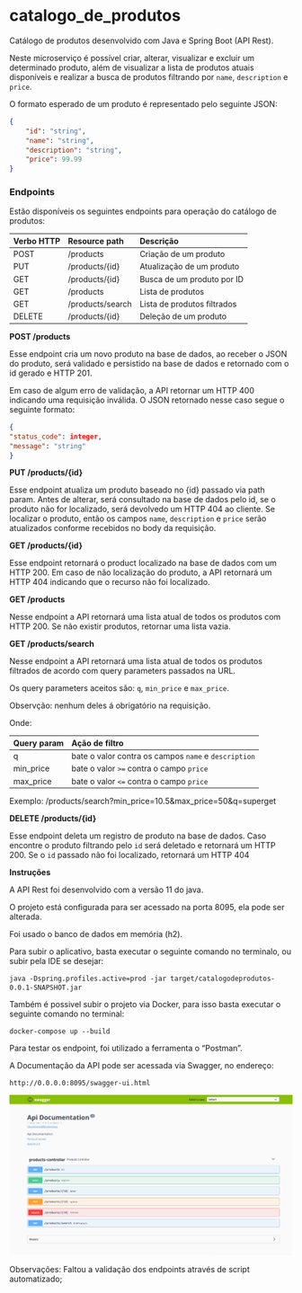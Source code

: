 # catalogo_de_produtos

Catálogo de produtos desenvolvido com Java e Spring Boot (API Rest).

Neste microserviço é possível criar, alterar, visualizar e excluir um determinado produto, além de visualizar a lista de produtos atuais disponíveis e realizar a busca de produtos filtrando por `name`, `description` e `price`.

O formato esperado de um produto é representado pelo seguinte JSON:

```json
{
    "id": "string",
    "name": "string",
    "description": "string",
    "price": 99.99
}
```

### Endpoints

Estão disponíveis os seguintes endpoints para operação do catálogo de produtos:

|   **Verbo HTTP**   |  **Resource path**  |    **Descrição**            |
| :---               | :---                | :---                        |
| POST               | /products           | Criação de um produto       |
| PUT	             | /products/{id}      | Atualização de um produto   |
| GET                | /products/{id}      | Busca de um produto por ID  |
| GET	             | /products           | Lista de produtos           |
| GET                | /products/search    | Lista de produtos filtrados |
| DELETE	         | /products/{id}      | Deleção de um produto       |

**POST /products**

Esse endpoint cria um novo produto na base de dados, ao receber o JSON do produto, será validado e persistido na base de dados e retornado com o id gerado e HTTP 201.

Em caso de algum erro de validação, a API retornar um HTTP 400 indicando uma requisição inválida. O JSON retornado nesse caso segue o seguinte formato:

```json
{
"status_code": integer,
"message": "string"
}
```

**PUT /products/{id}**

Esse endpoint atualiza um produto baseado no {id} passado via path param. Antes de alterar, será consultado na base de dados pelo id, se o produto não for localizado, será devolvedo um HTTP 404 ao cliente. Se localizar o produto, então os campos `name`, `description` e `price` serão atualizados conforme recebidos no body da requisição.

**GET /products/{id}**

Esse endpoint retornará o product localizado na base de dados com um HTTP 200. Em caso de não localização do produto, a API retornará um HTTP 404 indicando que o recurso não foi localizado.

**GET /products**

Nesse endpoint a API retornará uma lista atual de todos os produtos com HTTP 200. Se não existir produtos, retornar uma lista vazia.

**GET /products/search**

Nesse endpoint a API retornará uma lista atual de todos os produtos filtrados de acordo com query parameters passados na URL.

Os query parameters aceitos são: `q`, `min_price` e `max_price`.

Observção: nenhum deles á obrigatório na requisição.

Onde:

|   **Query param**   |  **Ação de filtro**                                  |
| :---                | :---                                                 |
| q                   | bate o valor contra os campos `name` e `description` |
| min_price	          | bate o valor `>=` contra o campo `price`             |
| max_price           | bate o valor `<=` contra o campo `price`             |

Exemplo: /products/search?min_price=10.5&max_price=50&q=superget

**DELETE /products/{id}**

Esse endpoint deleta um registro de produto na base de dados. Caso encontre o produto filtrando pelo `id` será deletado e retornará um HTTP 200. Se o `id` passado não foi localizado, retornará um HTTP 404

**Instruções**

A API Rest foi desenvolvido com a versão 11 do java.

O projeto está configurada para ser acessado na porta 8095, ela pode ser alterada.

Foi usado o banco de dados em memória (h2).

Para subir o aplicativo, basta executar o seguinte comando no terminalo, ou subir pela IDE se desejar:

```shell
java -Dspring.profiles.active=prod -jar target/catalogodeprodutos-0.0.1-SNAPSHOT.jar
```

Também é possivel subir o projeto via Docker, para isso basta executar o seguinte comando no terminal:

```shell
docker-compose up --build
```

Para testar os endpoint, foi utilizado a ferramenta o “Postman”.

A Documentação da API pode ser acessada via Swagger, no endereço:

```shell
http://0.0.0.0:8095/swagger-ui.html
```

![Screenshot](screenshot-1.png)

Observações:
Faltou a validação dos endpoints através de script automatizado;
